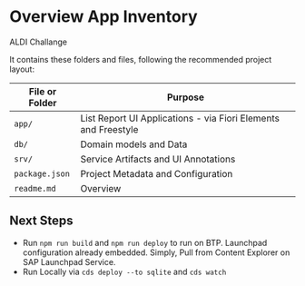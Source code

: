 # Overview App Inventory

ALDI Challange

It contains these folders and files, following the recommended project layout:

File or Folder | Purpose
---------|----------
`app/` | List Report UI Applications - via Fiori Elements and Freestyle
`db/` | Domain models and Data
`srv/` | Service Artifacts and UI Annotations
`package.json` | Project Metadata and Configuration
`readme.md` | Overview

## Next Steps

- Run `npm run build` and `npm run deploy` to run on BTP. 
  Launchpad configuration already embedded. Simply, Pull from Content Explorer on SAP Launchpad Service.
- Run Locally via `cds deploy --to sqlite` and `cds watch`